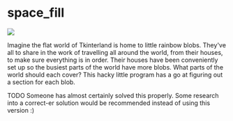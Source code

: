 # space_fill
<img src="https://github.com/minneapolis-edu/space_fill/blob/master/spikey%20objects%20fighting%20it%20out.png">

Imagine the flat world of Tkinterland is home to little rainbow blobs. They've all to share in the work of travelling all around the world, from their houses, to make sure everything is in order. Their houses have been conveniently set up so the busiest parts of the world have more blobs. What parts of the world should each cover?  This hacky little program has a go at figuring out a section for each blob.

TODO Someone has almost certainly solved this properly. Some research into a correct-er solution would be recommended instead of using this version :) 
